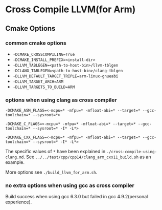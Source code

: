 Cross Compile LLVM(for Arm)
=======

## Cmake Options
### common cmake options
- `-DCMAKE_CROSSCOMPILING=True`
- `-DCMAKE_INSTALL_PREFIX=<install-dir>`
- `-DLLVM_TABLEGEN=<path-to-host-bin>/llvm-tblgen`
- `-DCLANG_TABLEGEN=<path-to-host-bin>/clang-tblgen`
- `-DLLVM_DEFAULT_TARGET_TRIPLE=arm-linux-gnueabi`
- `-DLLVM_TARGET_ARCH=ARM`
- `-DLLVM_TARGETS_TO_BUILD=ARM`

### options when using clang as cross compiler
`-DCMAKE_ASM_FLAGS=<-mcpu=* -mfpu=* -mfloat-abi=* --target=* --gcc-toolchain=* --sysroot=*>`

`-DCMAKE_C_FLAGS=<-mcpu=* -mfpu=* -mfloat-abi=* --target=* --gcc-toolchain=* --sysroot=* -I* -L*>`

`-DCMAKE_CXX_FLAGS=<-mcpu=* -mfpu=* -mfloat-abi=* --target=* --gcc-toolchain=* --sysroot=* -I* -L*>`

The specific values of `*` have been explained in `./cross-compile-using-clang.md`. See `../../test/cpp/cpp14/clang_arm_cxx11_build.sh` as an example.

More options see `./build_llvm_for_arm.sh`.

### no extra options when using gcc as cross compiler
Build success when using gcc 6.3.0 but failed in gcc 4.9.2(personal experience).
